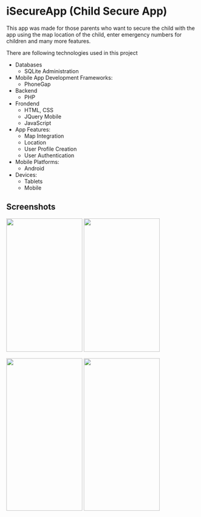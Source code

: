 # iSecureApp (Child Secure App)
This app was made for those parents who want to secure the child with the app using the map location of the child, enter emergency numbers for children and many more features.

There are following technologies used in this project

* Databases
  * SQLite Administration
* Mobile App Development Frameworks:
  * PhoneGap
* Backend
  * PHP
* Frondend
  * HTML, CSS
  * JQuery Mobile
  * JavaScript
* App Features:
  * Map Integration
  * Location
  * User Profile Creation
  * User Authentication
* Mobile Platforms:
  * Android
* Devices:
  * Tablets
  * Mobile

## Screenshots
<img src="https://user-images.githubusercontent.com/56230659/217928555-ba639733-34f5-4be3-b1d5-a42ceca7c39b.png" width="200" height="350" /> <img src="https://user-images.githubusercontent.com/56230659/217928713-446d2dc4-f2f0-49cf-859b-2253ffe0826f.png" width="200" height="350" />

<img src="https://user-images.githubusercontent.com/56230659/217928737-236294c7-7232-4bde-9765-dcaf3f81deeb.png" width="200" height="400" /> <img src="https://user-images.githubusercontent.com/56230659/217928751-57494c1d-91e6-4df6-bb30-f7b5e85ef35c.png" width="200" height="400" />
